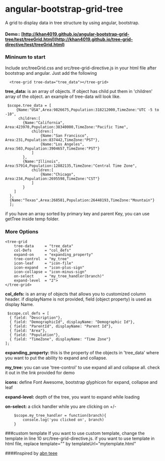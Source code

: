angular-bootstrap-grid-tree
===========================

A grid to display data in tree structure by using angular, bootstrap.

#### Demo:: [http://khan4019.github.io/angular-bootstrap-grid-tree/test/treeGrid.html](http://khan4019.github.io/tree-grid-directive/test/treeGrid.html)

### Mininum to start
Include src/treeGrid.css and src/tree-grid-directive.js in your html file after bootstrap and angular. Just add the following

      <tree-grid tree-data="tree_data"></tree-grid>


**tree_data:** is an array of objects. If object has child put them in 'children' array of the object. an example of tree-data will look like. 

     $scope.tree_data = [
         {Name:"USA",Area:9826675,Population:318212000,TimeZone:"UTC -5 to -10",
	      children:[
			{Name:"California", Area:423970,Population:38340000,TimeZone:"Pacific Time",
				children:[
					{Name:"San Francisco", Area:231,Population:837442,TimeZone:"PST"},
    				{Name:"Los Angeles", Area:503,Population:3904657,TimeZone:"PST"}
				]
			},
			{Name:"Illinois", Area:57914,Population:12882135,TimeZone:"Central Time Zone",
				children:[
					{Name:"Chicago", Area:234,Population:2695598,TimeZone:"CST"}
				]
			}
		]
	  },	
	  {Name:"Texas",Area:268581,Population:26448193,TimeZone:"Mountain"}
      ];

if you have an array sorted by primary key and parent Key, you can use getTree inside temp folder.
    
### More Options

    <tree-grid 
        tree-data     = "tree_data"
        col-Defs      = "col_defs"
        expand-on     = "expanding_property"
        tree-control  = "my_tree"
        icon-leaf     = "icon-file"
        icon-expand   = "icon-plus-sign"
        icon-collapse = "icon-minus-sign"
        on-select     = "my_tree_handler(branch)"
        expand-level  = "2">      
    </tree-grid>


**col_defs:** is an array of objects that allows you to customized column header. if displayName is not provided, field (object property) is used as display Name.

     $scope.col_defs = [
      { field: "Description"},
      { field: "DemographicId", displayName: "Demographic Id"},
      { field: "ParentId", displayName: "Parent Id"},
      { field: "Area"},
      { field: "Population"},
      { field: "TimeZone", displayName: "Time Zone"}
    ];

**expanding_property:** this is the property of the objects in 'tree_data' where you want to put the ability to expand and collapse. 

**my_tree:** you can use 'tree-control' to use expand all and collapse all. check it out in the link provided for demo

**icons:** define Font Awesome, bootstrap glyphicon for expand, collapse and leaf

**expand-level:** depth of the tree, you want to expand while loading

**on-select:** a click handler while you are clicking on +/-

        $scope.my_tree_handler = function(branch){
         	console.log('you clicked on', branch)
        }

###custom template
If you want to use custom template, change the template in line 10 src/tree-grid-directive.js. if you want to use template in html file, replace template="" by templateUrl="mytemplate.html"

####Inspired by [abn teee](https://github.com/nickperkinslondon/angular-bootstrap-nav-tree)
